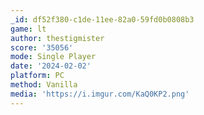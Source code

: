 ```yaml
---
_id: df52f380-c1de-11ee-82a0-59fd0b0808b3
game: lt
author: thestigmister
score: '35056'
mode: Single Player
date: '2024-02-02'
platform: PC
method: Vanilla
media: 'https://i.imgur.com/KaQ0KP2.png'
---
```


